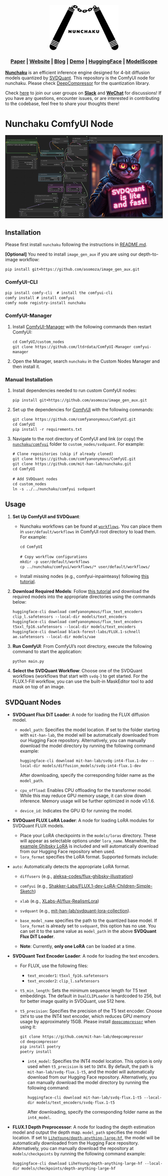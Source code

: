 <div align="center" id="nunchaku_logo">
  <img src="https://raw.githubusercontent.com/mit-han-lab/nunchaku/96615bd93a1f0d2cf98039fddecfec43ce34cc96/assets/nunchaku.svg" alt="logo" width="220"></img>
</div>
<h3 align="center">
<a href="http://arxiv.org/abs/2411.05007"><b>Paper</b></a> | <a href="https://hanlab.mit.edu/projects/svdquant"><b>Website</b></a> | <a href="https://hanlab.mit.edu/blog/svdquant"><b>Blog</b></a> | <a href="https://svdquant.mit.edu"><b>Demo</b></a> | <a href="https://huggingface.co/collections/mit-han-lab/svdquant-67493c2c2e62a1fc6e93f45c"><b>HuggingFace</b></a> | <a href="https://modelscope.cn/collections/svdquant-468e8f780c2641"><b>ModelScope</b></a>
</h3>

[**Nunchaku**](https://github.com/mit-han-lab/deepcompressor) is an efficient inference engine designed for 4-bit diffusion models quantized by [SVDQuant](http://arxiv.org/abs/2411.05007). This repository is the ComfyUI node for nunchaku. Please check [DeepCompressor](https://github.com/mit-han-lab/deepcompressor) for the quantization library.

Check [here](https://github.com/mit-han-lab/nunchaku/issues/149) to join our user groups on [**Slack**](https://join.slack.com/t/nunchaku/shared_invite/zt-3170agzoz-NgZzWaTrEj~n2KEV3Hpl5Q) and [**WeChat**](https://github.com/mit-han-lab/nunchaku/blob/main/assets/wechat.jpg?raw=true) for discussions! If you have any questions, encounter issues, or are interested in contributing to the codebase, feel free to share your thoughts there!

# Nunchaku ComfyUI Node

![comfyui](assets/comfyui.jpg)
## Installation

Please first install `nunchaku` following the instructions in [README.md](https://github.com/mit-han-lab/nunchaku?tab=readme-ov-file#installation). 

**[Optional]** You need to install `image_gen_aux` if you are using our depth-to-image workflow:

```shell
pip install git+https://github.com/asomoza/image_gen_aux.git
```

### ComfyUI-CLI

```shell
pip install comfy-cli  # install the comfyui-cli
comfy install # install comfyui
comfy node registry-install nunchaku
```

### ComfyUI-Manager

1. Install [ComfyUI-Manager](https://github.com/ltdrdata/ComfyUI-Manager) with the following commands then restart ComfyUI:

   ```shell
   cd ComfyUI/custom_nodes
   git clone https://github.com/ltdrdata/ComfyUI-Manager comfyui-manager
   ```

2. Open the Manager, search `nunchaku` in the Custom Nodes Manager and then install it.


### Manual Installation
1. Install dependencies needed to run custom ComfyUI nodes:

   ```shell
   pip install git+https://github.com/asomoza/image_gen_aux.git
   ```
2. Set up the dependencies for [ComfyUI](https://github.com/comfyanonymous/ComfyUI/tree/master) with the following commands:

   ```shell
   git clone https://github.com/comfyanonymous/ComfyUI.git
   cd ComfyUI
   pip install -r requirements.txt
   ```

3. Navigate to the root directory of ComfyUI and link (or copy) the [`nunchaku/comfyui`](./) folder to `custom_nodes/svdquant`. For example:

   ```shell
   # Clone repositories (skip if already cloned)
   git clone https://github.com/comfyanonymous/ComfyUI.git
   git clone https://github.com/mit-han-lab/nunchaku.git
   cd ComfyUI
   
   # Add SVDQuant nodes
   cd custom_nodes
   ln -s ../../nunchaku/comfyui svdquant
   ```

## Usage

1. **Set Up ComfyUI and SVDQuant**:

     * Nunchaku workflows can be found at [`workflows`](./workflows). You can place them in `user/default/workflows` in ComfyUI root directory to load them. For example:

       ```shell
       cd ComfyUI
       
       # Copy workflow configurations
       mkdir -p user/default/workflows
       cp ../nunchaku/comfyui/workflows/* user/default/workflows/
       ```

     * Install missing nodes (e.g., comfyui-inpainteasy) following [this tutorial](https://github.com/ltdrdata/ComfyUI-Manager?tab=readme-ov-file#support-of-missing-nodes-installation).

2. **Download Required Models**: Follow [this tutorial](https://comfyanonymous.github.io/ComfyUI_examples/flux/) and download the required models into the appropriate directories using the commands below:

   ```shell
   huggingface-cli download comfyanonymous/flux_text_encoders clip_l.safetensors --local-dir models/text_encoders
   huggingface-cli download comfyanonymous/flux_text_encoders t5xxl_fp16.safetensors --local-dir models/text_encoders
   huggingface-cli download black-forest-labs/FLUX.1-schnell ae.safetensors --local-dir models/vae
   ```

3. **Run ComfyUI**: From ComfyUI’s root directory, execute the following command to start the application:

   ```shell
   python main.py
   ```

4. **Select the SVDQuant Workflow**: Choose one of the SVDQuant workflows (workflows that start with `svdq-`) to get started. For the FLUX.1-Fill workflow, you can use the built-in MaskEditor tool to add mask on top of an image.

## SVDQuant Nodes

* **SVDQuant Flux DiT Loader**: A node for loading the FLUX diffusion model. 

  * `model_path`: Specifies the model location. If set to the folder starting with `mit-han-lab`, the model will be automatically downloaded from our Hugging Face repository. Alternatively, you can manually download the model directory by running the following command example:

    ```shell
    huggingface-cli download mit-han-lab/svdq-int4-flux.1-dev --local-dir models/diffusion_models/svdq-int4-flux.1-dev
    ```

     After downloading, specify the corresponding folder name as the `model_path`.

  * `cpu_offload`: Enables CPU offloading for the transformer model. While this may reduce GPU memory usage, it can slow down inference. Memory usage will be further optimized in node v0.1.6.

  * `device_id`: Indicates the GPU ID for running the model.

* **SVDQuant FLUX LoRA Loader**: A node for loading LoRA modules for SVDQuant FLUX models.

  * Place your LoRA checkpoints in the `models/loras` directory. These will appear as selectable options under `lora_name`. Meanwhile, the [example Ghibsky LoRA](https://huggingface.co/aleksa-codes/flux-ghibsky-illustration) is included and will automatically download from our Hugging Face repository when used.
  * `lora_format` specifies the LoRA format. Supported formats include:
* `auto`: Automatically detects the appropriate LoRA format.
    * `diffusers` (e.g., [aleksa-codes/flux-ghibsky-illustration](https://huggingface.co/aleksa-codes/flux-ghibsky-illustration))
    * `comfyui` (e.g., [Shakker-Labs/FLUX.1-dev-LoRA-Children-Simple-Sketch](https://huggingface.co/Shakker-Labs/FLUX.1-dev-LoRA-Children-Simple-Sketch))
    * `xlab` (e.g., [XLabs-AI/flux-RealismLora](https://huggingface.co/XLabs-AI/flux-RealismLora))
    * `svdquant` (e.g., [mit-han-lab/svdquant-lora-collection](https://huggingface.co/mit-han-lab/svdquant-lora-collection)).

  * `base_model_name` specifies the path to the quantized base model. If `lora_format` is already set to `svdquant`, this option has no use. You can set it to the same value as `model_path` in the above **SVDQuant Flux DiT Loader**.
  * **Note**: Currently, **only one LoRA** can be loaded at a time.

* **SVDQuant Text Encoder Loader**: A node for loading the text encoders.

  * For FLUX, use the following files:

    - `text_encoder1`: `t5xxl_fp16.safetensors`
    - `text_encoder2`: `clip_l.safetensors`

  * `t5_min_length`: Sets the minimum sequence length for T5 text embeddings. The default in `DualCLIPLoader` is hardcoded to 256, but for better image quality in SVDQuant, use 512 here.

  * `t5_precision`: Specifies the precision of the T5 text encoder. Choose `INT4` to use the INT4 text encoder, which reduces GPU memory usage by approximately 15GB. Please install [`deepcompressor`](https://github.com/mit-han-lab/deepcompressor) when using it:

    ```shell
    git clone https://github.com/mit-han-lab/deepcompressor
    cd deepcompressor
    pip install poetry
    poetry install
    ```
  
  
    * `int4_model`: Specifies the INT4 model location. This option is only used when `t5_precision` is set to `INT4`. By default, the path is `mit-han-lab/svdq-flux.1-t5`, and the model will automatically download from our Hugging Face repository. Alternatively, you can manually download the model directory by running the following command:
  
      ```shell
      huggingface-cli download mit-han-lab/svdq-flux.1-t5 --local-dir models/text_encoders/svdq-flux.1-t5
      ```
  
       After downloading, specify the corresponding folder name as the `int4_model`.
  


* **FLUX.1 Depth Preprocessor**: A node for loading the depth estimation model and output the depth map. `model_path` specifies the model location. If set to [`LiheYoung/depth-anything-large-hf`](https://huggingface.co/LiheYoung/depth-anything-large-hf), the model will be automatically downloaded from the Hugging Face repository. Alternatively, you can manually download the repository at `models/checkpoints` by running the following command example:

  ```shell
  huggingface-cli download LiheYoung/depth-anything-large-hf --local-dir models/checkpoints/depth-anything-large-hf
  ```

  

